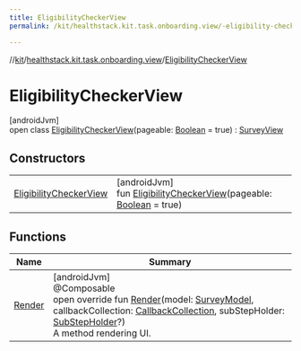 ```yaml
---
title: EligibilityCheckerView
permalink: /kit/healthstack.kit.task.onboarding.view/-eligibility-checker-view/index.html

---
```

//[kit](../../../index.html)/[healthstack.kit.task.onboarding.view](../index.html)/[EligibilityCheckerView](index.html)



# EligibilityCheckerView



[androidJvm]\
open class [EligibilityCheckerView](index.html)(pageable: [Boolean](https://kotlinlang.org/api/latest/jvm/stdlib/kotlin/-boolean/index.html) = true) : [SurveyView](../../healthstack.kit.task.survey.view/-survey-view/index.html)



## Constructors


| | |
|---|---|
| [EligibilityCheckerView](-eligibility-checker-view.html) | [androidJvm]<br>fun [EligibilityCheckerView](-eligibility-checker-view.html)(pageable: [Boolean](https://kotlinlang.org/api/latest/jvm/stdlib/kotlin/-boolean/index.html) = true) |


## Functions


| Name | Summary |
|---|---|
| [Render](../../healthstack.kit.task.survey.view/-survey-view/-render.html) | [androidJvm]<br>@Composable<br>open override fun [Render](../../healthstack.kit.task.survey.view/-survey-view/-render.html)(model: [SurveyModel](../../healthstack.kit.task.survey.model/-survey-model/index.html), callbackCollection: [CallbackCollection](../../healthstack.kit.task.base/-callback-collection/index.html), subStepHolder: [SubStepHolder](../../healthstack.kit.task.survey.question/-sub-step-holder/index.html)?)<br>A method rendering UI. |

